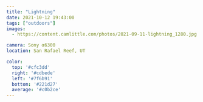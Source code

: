 ```yaml
---
title: "Lightning"
date: 2021-10-12 19:43:00
tags: ["outdoors"]
images:
  - https://content.camlittle.com/photos/2021-09-11-lightning_1280.jpg

camera: Sony α6300
location: San Rafael Reef, UT

color:
  top: '#cfc3dd'
  right: '#cdbede'
  left: '#7f6b91'
  bottom: '#221d27'
  average: '#c0b2ce'
---
```

